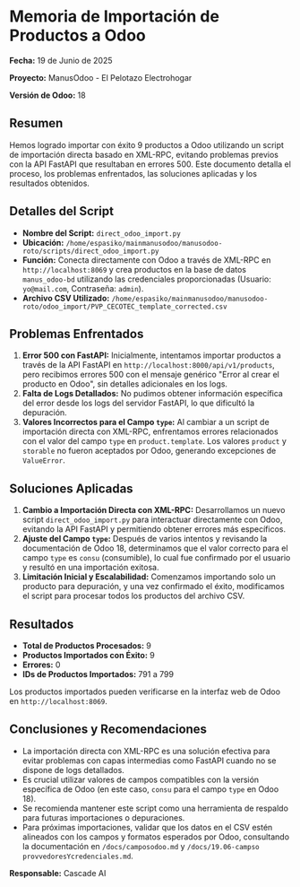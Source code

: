 # Memoria de Importación de Productos a Odoo

**Fecha:** 19 de Junio de 2025

**Proyecto:** ManusOdoo - El Pelotazo Electrohogar

**Versión de Odoo:** 18

## Resumen

Hemos logrado importar con éxito 9 productos a Odoo utilizando un script de importación directa basado en XML-RPC, evitando problemas previos con la API FastAPI que resultaban en errores 500. Este documento detalla el proceso, los problemas enfrentados, las soluciones aplicadas y los resultados obtenidos.

## Detalles del Script

- **Nombre del Script:** `direct_odoo_import.py`
- **Ubicación:** `/home/espasiko/mainmanusodoo/manusodoo-roto/scripts/direct_odoo_import.py`
- **Función:** Conecta directamente con Odoo a través de XML-RPC en `http://localhost:8069` y crea productos en la base de datos `manus_odoo-bd` utilizando las credenciales proporcionadas (Usuario: `yo@mail.com`, Contraseña: `admin`).
- **Archivo CSV Utilizado:** `/home/espasiko/mainmanusodoo/manusodoo-roto/odoo_import/PVP_CECOTEC_template_corrected.csv`

## Problemas Enfrentados

1. **Error 500 con FastAPI:** Inicialmente, intentamos importar productos a través de la API FastAPI en `http://localhost:8000/api/v1/products`, pero recibimos errores 500 con el mensaje genérico "Error al crear el producto en Odoo", sin detalles adicionales en los logs.
2. **Falta de Logs Detallados:** No pudimos obtener información específica del error desde los logs del servidor FastAPI, lo que dificultó la depuración.
3. **Valores Incorrectos para el Campo `type`:** Al cambiar a un script de importación directa con XML-RPC, enfrentamos errores relacionados con el valor del campo `type` en `product.template`. Los valores `product` y `storable` no fueron aceptados por Odoo, generando excepciones de `ValueError`.

## Soluciones Aplicadas

1. **Cambio a Importación Directa con XML-RPC:** Desarrollamos un nuevo script `direct_odoo_import.py` para interactuar directamente con Odoo, evitando la API FastAPI y permitiendo obtener errores más específicos.
2. **Ajuste del Campo `type`:** Después de varios intentos y revisando la documentación de Odoo 18, determinamos que el valor correcto para el campo `type` es `consu` (consumible), lo cual fue confirmado por el usuario y resultó en una importación exitosa.
3. **Limitación Inicial y Escalabilidad:** Comenzamos importando solo un producto para depuración, y una vez confirmado el éxito, modificamos el script para procesar todos los productos del archivo CSV.

## Resultados

- **Total de Productos Procesados:** 9
- **Productos Importados con Éxito:** 9
- **Errores:** 0
- **IDs de Productos Importados:** 791 a 799

Los productos importados pueden verificarse en la interfaz web de Odoo en `http://localhost:8069`.

## Conclusiones y Recomendaciones

- La importación directa con XML-RPC es una solución efectiva para evitar problemas con capas intermedias como FastAPI cuando no se dispone de logs detallados.
- Es crucial utilizar valores de campos compatibles con la versión específica de Odoo (en este caso, `consu` para el campo `type` en Odoo 18).
- Se recomienda mantener este script como una herramienta de respaldo para futuras importaciones o depuraciones.
- Para próximas importaciones, validar que los datos en el CSV estén alineados con los campos y formatos esperados por Odoo, consultando la documentación en `/docs/camposodoo.md` y `/docs/19.06-campso provvedoresYcredenciales.md`.

**Responsable:** Cascade AI
